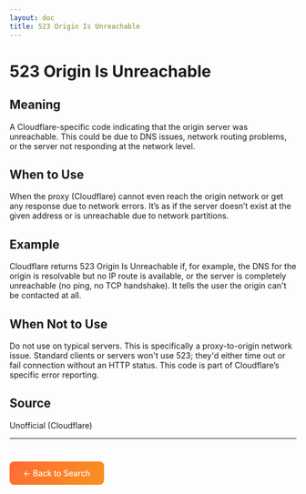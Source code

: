 ```yaml
---
layout: doc
title: 523 Origin Is Unreachable
---
```


# 523 Origin Is Unreachable

## Meaning

A Cloudflare-specific code indicating that the origin server was unreachable. This could be due to DNS issues, network routing problems, or the server not responding at the network level.

## When to Use

When the proxy (Cloudflare) cannot even reach the origin network or get any response due to network errors. It’s as if the server doesn’t exist at the given address or is unreachable due to network partitions.

## Example

Cloudflare returns 523 Origin Is Unreachable if, for example, the DNS for the origin is resolvable but no IP route is available, or the server is completely unreachable (no ping, no TCP handshake). It tells the user the origin can't be contacted at all.

## When Not to Use

Do not use on typical servers. This is specifically a proxy-to-origin network issue. Standard clients or servers won't use 523; they'd either time out or fail connection without an HTTP status. This code is part of Cloudflare’s specific error reporting.

## Source

Unofficial (Cloudflare)

---

<div style="margin-top: 40px;">
  <a href="/" style="display: inline-block; padding: 12px 24px; background: linear-gradient(135deg, #ff6b35, #f7931e); color: white; text-decoration: none; border-radius: 8px; font-weight: 500;">← Back to Search</a>
</div>
